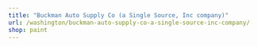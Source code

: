 ```yaml
---
title: "Buckman Auto Supply Co (a Single Source, Inc company)"
url: /washington/buckman-auto-supply-co-a-single-source-inc-company/
shop: paint
---
```

